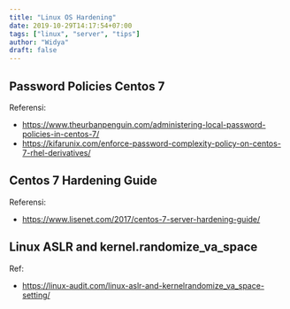 ```yaml
---
title: "Linux OS Hardening"
date: 2019-10-29T14:17:54+07:00
tags: ["linux", "server", "tips"]
author: "Widya"
draft: false
---
```


## Password Policies Centos 7

Referensi:

* https://www.theurbanpenguin.com/administering-local-password-policies-in-centos-7/
* https://kifarunix.com/enforce-password-complexity-policy-on-centos-7-rhel-derivatives/

## Centos 7 Hardening Guide

Referensi:

* https://www.lisenet.com/2017/centos-7-server-hardening-guide/

## Linux ASLR and kernel.randomize_va_space

Ref:

* https://linux-audit.com/linux-aslr-and-kernelrandomize_va_space-setting/

